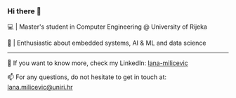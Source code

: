 ### Hi there 👋

💻 | Master's student in Computer Engineering @ University of Rijeka 

🚀 | Enthusiastic about embedded systems, AI & ML and data science

---

🔗 If you want to know more, check my LinkedIn: [lana-milicevic](www.linkedin.com/in/lana-milicevic)

📫 For any questions, do not hesitate to get in touch at: [lana.milicevic@uniri.hr](lana.milicevic@uniri.hr)

